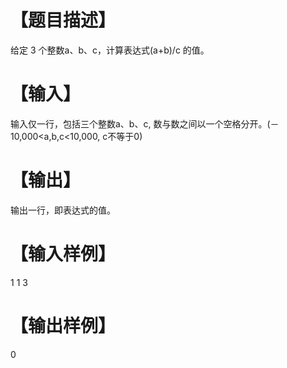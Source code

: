 # 【题目描述】
给定 3 个整数a、b、c，计算表达式(a+b)/c 的值。

# 【输入】
输入仅一行，包括三个整数a、b、c, 数与数之间以一个空格分开。(－10,000<a,b,c<10,000, c不等于0)

# 【输出】
输出一行，即表达式的值。

# 【输入样例】
1 1 3

# 【输出样例】
0